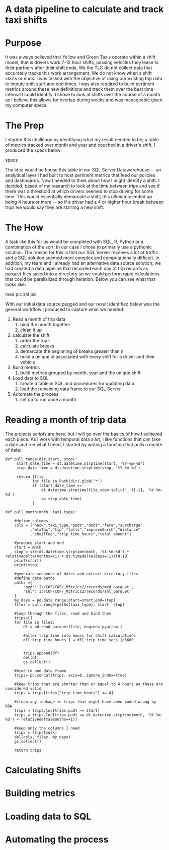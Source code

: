 # A data pipeline to calculate and track taxi shifts

# Purpose

It was always believed that Yellow and Green Taxis operate within a shift model,
that is drivers work 7-12 hour shifts, passing vehicles they lease to their partners after their shift ends.
We the TLC do not collect data that accurately tracks this work arrangement. We do not know when a shift starts or ends. 
I was tasked with the objective of using our existing trip data to impute shift start and end times. I was also required to build pertinent metrics around these new
definitions and track them over the best time interval I could identify. I chose to look at shifts over the course of a month as I believe this allows for overlap during weeks and 
was manageable given my computer specs.

# The Prep

I started this challenge by identifying what my result needed to be; a table of metrics tracked over month and year and couched in a driver's shift. I produced the specs below:

specs

The idea would be house this table in our SQL Server Datawarehouse -- an analytical layer I had built to host pertinent metrics that feed our policies and dashboards. Now I needed to 
think about how I might identify a shift. I decided, based of my research to look at the time between trips and see if there was a threshold at which drivers seemed to stop driving for some time. 
This would essentially demarcate a shift; this ultimately ended up being 4 hours or more -- so if a driver had a 4 or higher hour break between trips we would say they are starting a new shift. 

# The How

A task like this for us would be completed with SQL, R, Python or a combination of the sort. In our case I chose to primarily use a pythonic solution. The reason for this is that our
SQL Server receives a lot of traffic and a SQL solution seemed more complex and computationally difficult. In addition, my team and I already had an alternative data source solution;
we had created a data pipeline that recorded each day of trip records as parquet files saved into a directory so we could perform rapid calculations that could be parellalized through iteration. 
Below you can see what that looks like:  


med pic
shl pic

With our initial data source pegged and our result identified below was the general workflow I produced to capture what we needed:

1. Read a month of trip data
    1. bind the month together
    2. clean it up
2. calculate the shift
    1. order the trips
    2. calculate breaks
    3. demarcate the beginning of breaks greater than n
    4. build a unique id associated with every shift for a driver and their vehicle
3. Build metrics
    1. build metrics grouped by month, year and the unique shift
4. Load data to SQL
    1. create a table in SQL and procedures for updating data
    2. load the remaining data frame to our SQL Server
5. Automate the process
    1. set up to run once a month

# Reading a month of trip data

The projects scripts are here; but I will go over the basics of how I achieved each piece. As I work with temporal data a lot, I like functions that can take a date and run what I need, I started by writing
a function that pulls a month of data:

```
def pull_range(dir,start, stop):
     start_date_time = dt.datetime.strptime(start, '%Y-%m-%d')
     stop_date_time = dt.datetime.strptime(stop, '%Y-%m-%d')
     
     return [file
            for file in Path(dir).glob('*')
            if (start_date_time <= 
                dt.datetime.strptime(file.stem.split('_')[-1], '%Y-%m-%d')
                <= stop_date_time)
            ]

def pull_month(mnth, taxi_type):
    
    #define columns
    cols = ["hack",taxi_type,"pudt","dodt","fare","surcharge"
           ,"mtaTax","tip","tolls","improveSurch","distance"
           ,"ehailFee","trip_time_hours","total_amount"]
    
    #produce start and end
    start = mnth
    stop = str(dt.datetime.strptime(mnth, '%Y-%m-%d') + relativedelta(months=+1) + dt.timedelta(days=-1))[0:10]
    print(start)
    print(stop)
    
    #generate sequence of dates and extract directory files
    #define data paths
    paths ={
        'med':'I:/COF/COF/_M3trics2/records/med_parquet',
        'shl':'I:/COF/COF/_M3trics2/records/shl_parquet'
    }
    my_days = pd.date_range(start=start,end=stop)
    filez = pull_range(paths[taxi_type], start, stop)
    
    #loop through the files, read and bind them
    trips=[]
    for file in filez:
        df = pd.read_parquet(file, engine='pyarrow')
        
        #alter trip time into hours for shift calculations
        df['trip_time_hours'] = df['trip_time_secs']/3600

        
        trips.append(df)
        del(df)
        gc.collect()
    
    #bind to one data frame
    trips= pd.concat(trips, axis=0, ignore_index=True)
    
    #keep trips that are shorter than or equal to 4 hours as these are considered valid
    trips = trips[trips["trip_time_hours"] <= 4]
    
    #clean any leakage in trips that might have been coded wrong by DBA
    trips = trips.loc[trips.pudt >= start]
    trips = trips.loc[trips.pudt <= dt.datetime.strptime(mnth, '%Y-%m-%d') + relativedelta(months=+1)]

    #keep only the columns I need
    trips = trips[cols]
    del(cols, filez, my_days)
    gc.collect()
    
    return trips
```


# Calculating Shifts


# Building metrics

# Loading data to SQL

# Automating the process